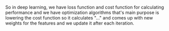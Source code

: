 So in deep learning, we have loss function and cost function for calculating performance and we have optimization algorithms that's main purpose is lowering the cost function so it calculates "..." and comes up with new weights for the features and we update it after each iteration.